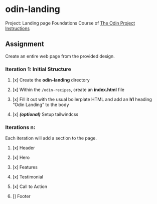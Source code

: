 # odin-landing

Project: Landing page
Foundations Course of [The Odin Project](https://theodinproject.com)  
[Instructions](https://theodinproject.com/lessons/foundations-landing-page)

## Assignment

Create an entire web page from the provided design.

### Iteration 1: Initial Structure

1. [x] Create the **odin-landing** directory

1. [x] Within the `/odin-recipes`, create an **index.html** file

1. [x] Fill it out with the usual boilerplate HTML and add an **h1** heading “Odin Landing” to the body

1. [x] **_(optional)_** Setup tailwindcss

### Iterations n:

Each iteration will add a section to the page.

1. [x] Header

1. [x] Hero

1. [x] Features

1. [x] Testimonial

1. [x] Call to Action

1. [] Footer
